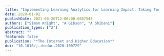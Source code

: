 ```yaml
---
title: "Implementing Learning Analytics for Learning Impact: Taking Tools to Task"
date: 2020-01-01
publishDate: 2021-08-20T12:06:00.668754Z
authors: ["Simon Knight", "A Gibson", "A Shibani"]
publication_types: ["2"]
abstract: ""
featured: false
publication: "*The Internet and Higher Education*"
doi: "10.1016/j.iheduc.2020.100729"
---
```


